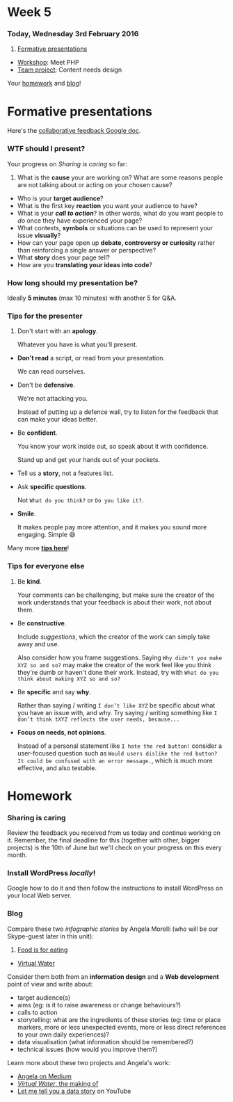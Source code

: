 <!--

- [ ] Meet the Console


-->

# Week 5

### Today, Wednesday 3rd February 2016

1. [Formative presentations](#formative-presentations)
* [Workshop](#workshop): Meet PHP
* [Team project](#team-project): Content needs design

Your [homework](#homework) and [blog](#blog)!


# Formative presentations

Here's the [collaborative feedback Google doc](https://docs.google.com/document/d/1uxj4AHNP5-PeccuBIsz9EtTgHjW5IzE0ESYqxXMWjws/edit?usp=sharing).

### WTF should I present?

Your progress on *Sharing is caring* so far:

1. What is the **cause** your are working on? What are some reasons people are not talking about or acting on your chosen cause?* Who is your **target audience**?  
* What is the first key **reaction** you want your audience to have? 
* What is your ***call to action***? In other words, what do you want people to *do* once they have experienced your page? * What contexts, **symbols** or situations can be used to represent your issue **visually**?* How can your page open up **debate, controversy or curiosity** rather than reinforcing a single answer or perspective?
* What **story** does your page tell?  
* How are you **translating your ideas into code**?

### How long should my presentation be?

Ideally **5 minutes** (max 10 minutes) with another 5 for Q&A.

### Tips for the presenter

1. Don't start with an **apology**.   
  
	Whatever you have is what you'll present. 
* **Don't read** a script, or read from your presentation.   
  
	We can read ourselves.
* Don't be **defensive**.   
  
	We're not attacking you. 
	
	Instead of putting up a defence wall, try to listen for the feedback that can make your ideas better. 
* Be **confident**.   
  
	You know your work inside out, so speak about it with confidence.   
	
	Stand up and get your hands out of your pockets.
* Tell us a **story**, not a features list.  
  
	<!---->
* Ask **specific questions**.   
  
	Not `What do you think?` or `Do you like it?`. 
* **Smile**.   
  
	It makes people pay more attention, and it makes you sound more engaging. Simple :smile:

Many more [**tips here**](https://www.toastmasters.org/About/90th-Anniversary/90-Tips)!

### Tips for everyone else

1. Be **kind**.   
  
	Your comments can be challenging, but make sure the creator of the work understands that your feedback is about their work, not about them.
* Be **constructive**.   
  
	Include *suggestions*, which the creator of the work can simply take away and use.   
  
	Also consider how you frame suggestions. Saying `Why didn't you make XYZ so and so?` may make the creator of the work feel like you think they're dumb or haven't done their work. Instead, try with `What do you think about making XYZ so and so?`
* Be **specific** and say **why**.   
  
	Rather than saying / writing `I don’t like XYZ` be specific about what you have an issue with, and why. Try saying / writing something like `I don’t think tXYZ reflects the user needs, because...`     
* **Focus on needs, not opinions**.
	
	Instead of a personal statement like `I hate the red button!` consider a user-focused question such as `Would users dislike the red button? It could be confused with an error message.`, which is much more effective, and also testable.


<!--
# Workshop
# Team project
-->


# Homework

### Sharing is caring 

Review the feedback you received from us today and continue working on it. Remember, the final deadline for this (together with other, bigger projects) is the 10th of June but we'll check on your progress on this every month. 

### Install WordPress *locally*!

Google how to do it and then follow the instructions to install WordPress on your local Web server.

### Blog

Compare these two *infographic stories* by Angela Morelli (who will be our Skype-guest later in this unit):

1. [Food is for eating](http://www.foodisforeating.org)
* [Virtual Water](http://www.angelamorelli.com/water)

Consider them both from an **information design** and a **Web development** point of view and write about:

* target audience(s)
* aims (eg: is it to raise awareness or change behaviours?)
* calls to action
* storytelling: what are the ingredients of these stories (eg: time or place markers, more or less unexpected events, more or less direct references to your own daily experiences)?
* data visualisation (what information should be remembered?)
* technical issues (how would you improve them?)
 
Learn more about these two projects and Angela's work:

* [Angela on Medium](https://medium.com/@angelamorelli)
* [*Virtual Water*, the making of](http://www.angelamorelli.com/1/?projects=virtual-water-an-infographic-story)
* [Let me tell you a data story](https://www.youtube.com/watch?v=4NoQvPCSE7g) on YouTube
